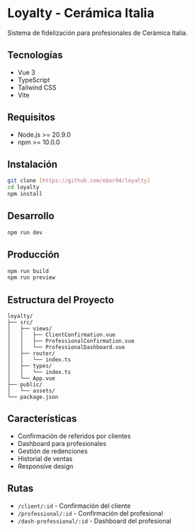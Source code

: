 # Loyalty - Cerámica Italia

Sistema de fidelización para profesionales de Cerámica Italia.

## Tecnologías

- Vue 3
- TypeScript
- Tailwind CSS
- Vite

## Requisitos

- Node.js >= 20.9.0
- npm >= 10.0.0

## Instalación

```bash
git clone [https://github.com/ebor94/loyalty]
cd loyalty
npm install
```

## Desarrollo

```bash
npm run dev
```

## Producción

```bash
npm run build
npm run preview
```

## Estructura del Proyecto

```
loyalty/
├── src/
│   ├── views/
│   │   ├── ClientConfirmation.vue
│   │   ├── ProfessionalConfirmation.vue
│   │   └── ProfessionalDashboard.vue
│   ├── router/
│   │   └── index.ts
│   ├── types/
│   │   └── index.ts
│   └── App.vue
├── public/
│   └── assets/
└── package.json
```

## Características

- Confirmación de referidos por clientes
- Dashboard para profesionales
- Gestión de redenciones
- Historial de ventas
- Responsive design

## Rutas

- `/client/:id` - Confirmación del cliente
- `/professional/:id` - Confirmación del profesional
- `/dash-professional/:id` - Dashboard del profesional

